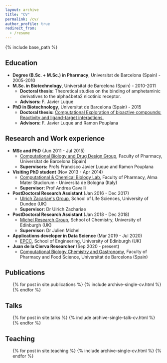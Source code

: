 ```yaml
---
layout: archive
title: "CV"
permalink: /cv/
author_profile: true
redirect_from:
  - /resume
---
```


{% include base_path %}

Education
-------

* **Degree (B.Sc. + M.Sc.) in Pharmacy**, Universitat de Barcelona (Spain) - 2005-2010
* **M.Sc. in Biotechnology**, Universitat de Barcelona (Spain) - 2010-2011
  * **Doctoral thesis:** Theoretical studies on the binding of amphetaminic derivatives to the alpha4beta2 nicotinic receptor.
  * **Advisors:** F. Javier Luque 
* **PhD in Biotechnology**, Universitat de Barcelona (Spain) - 2015
  * **Doctoral thesis:** [Computational Exploration of bioactive compounds: Reactivity and ligand-target interactions.](https://www.tesisenred.net/handle/10803/300586#page=1)
  * **Advisors:** F. Javier Luque and Ramon Pouplana

Research and Work experience
------- 

* **MSc and PhD** (Jun 2011 - Jul 2015)
  * [Computational Biology and Drug Design Group](http://www.ub.edu/cbdd/), Faculty of Pharmacy, Universitat de Barcelona (Spain)
  * **Supervisors:** Profs Francisco Javier Luque and Ramon Pouplana
* **Visiting PhD student** (Nov 2013 - Apr 2014)
  * [Computational & Chemical Biology Lab](https://www.iit.it/research/lines/computational-and-chemical-biology), Faculty of Pharmacy, Alma Mater Studiorum - Università de Bologna (Italy)
  * **Supervisor:** Prof Andrea Cavalli 
* **PostDoctoral Research Assistant** (Jan 2016 - Dec 2017) 
  * [Ulrich Zacariae's Group](https://www.lifesci.dundee.ac.uk/groups/ulrich_zachariae/index.html), School of Life Sciences, University of Dundee (UK)
  * **Supervisor:** Dr Ulrich Zachariae 
* **PostDoctoral Research Assistant** (Jan 2018 - Dec 2018)
  * [Michel Research Group](https://www.julienmichel.net/lab/), School of Chemistry, University of Edinburgh (UK)
  * **Supervisor:** Dr Julien Michel 
* **Applications developer in Data Science** (Mar 2019 - Jul 2020)
  * [EPCC](http://www.epcc.ed.ac.uk), School of Engineering, University of Edinburgh (UK)
* **Juan de la Cierva Researcher** (Sep 2020 - present)
  * [Computational Biology Chemistry and Gastronomy](http://www.ub.edu/cbcg/index.php), Faculty of Pharmacy and Food Science, Universitat de Barcelona (Spain)
  

Publications
-------
  <ul>{% for post in site.publications %}
    {% include archive-single-cv.html %}
  {% endfor %}</ul>
  
Talks
-------
  <ul>{% for post in site.talks %}
    {% include archive-single-talk-cv.html %}
  {% endfor %}</ul>
  
Teaching
-------
  <ul>{% for post in site.teaching %}
    {% include archive-single-cv.html %}
  {% endfor %}</ul>
  

